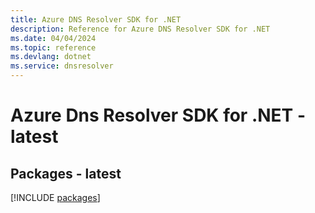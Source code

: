 ```yaml
---
title: Azure DNS Resolver SDK for .NET
description: Reference for Azure DNS Resolver SDK for .NET
ms.date: 04/04/2024
ms.topic: reference
ms.devlang: dotnet
ms.service: dnsresolver
---
```

# Azure Dns Resolver SDK for .NET - latest
## Packages - latest
[!INCLUDE [packages](dns-resolver-index.md)]